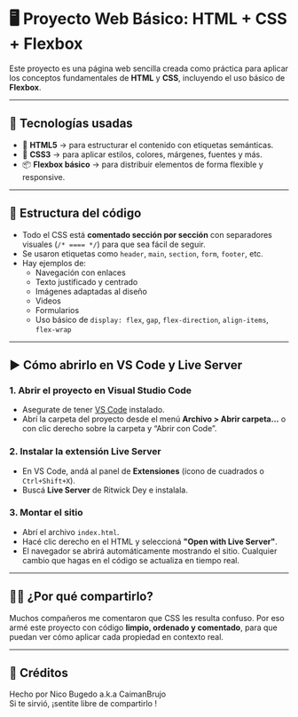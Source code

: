 # 🖥️ Proyecto Web Básico: HTML + CSS + Flexbox

Este proyecto es una página web sencilla creada como práctica para aplicar los conceptos fundamentales de **HTML** y **CSS**, incluyendo el uso básico de **Flexbox**.

---

## 🚀 Tecnologías usadas

- 🧱 **HTML5** → para estructurar el contenido con etiquetas semánticas.
- 🎨 **CSS3** → para aplicar estilos, colores, márgenes, fuentes y más.
- 📦 **Flexbox básico** → para distribuir elementos de forma flexible y responsive.

---

## 🧩 Estructura del código

- Todo el CSS está **comentado sección por sección** con separadores visuales (`/* ==== */`) para que sea fácil de seguir.
- Se usaron etiquetas como `header`, `main`, `section`, `form`, `footer`, etc.
- Hay ejemplos de:
  - Navegación con enlaces
  - Texto justificado y centrado
  - Imágenes adaptadas al diseño
  - Videos
  - Formularios
  - Uso básico de `display: flex`, `gap`, `flex-direction`, `align-items`, `flex-wrap`

---

## ▶️ Cómo abrirlo en VS Code y Live Server

### 1. Abrir el proyecto en Visual Studio Code
- Asegurate de tener [VS Code](https://code.visualstudio.com/) instalado.
- Abrí la carpeta del proyecto desde el menú **Archivo > Abrir carpeta...** o con clic derecho sobre la carpeta y “Abrir con Code”.

### 2. Instalar la extensión Live Server
- En VS Code, andá al panel de **Extensiones** (ícono de cuadrados o `Ctrl+Shift+X`).
- Buscá **Live Server** de Ritwick Dey e instalala.

### 3. Montar el sitio
- Abrí el archivo `index.html`.
- Hacé clic derecho en el HTML y seleccioná **"Open with Live Server"**.
- El navegador se abrirá automáticamente mostrando el sitio. Cualquier cambio que hagas en el código se actualiza en tiempo real.

---

## 👨‍🏫 ¿Por qué compartirlo?

Muchos compañeros me comentaron que CSS les resulta confuso. Por eso armé este proyecto con código **limpio, ordenado y comentado**, para que puedan ver cómo aplicar cada propiedad en contexto real.

---

## 🙌 Créditos

Hecho por Nico Bugedo a.k.a CaimanBrujo  
Si te sirvió, ¡sentite libre de compartirlo ! 
